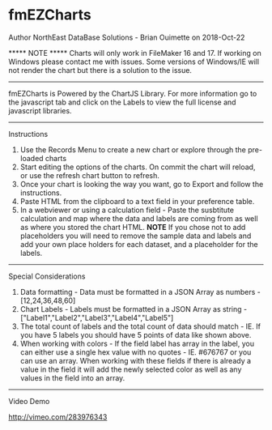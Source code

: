 # fmEZCharts
Author NorthEast DataBase Solutions - Brian Ouimette on 2018-Oct-22 

***** NOTE ***** Charts will only work in FileMaker 16 and 17. If working on Windows please contact me with issues. Some versions of Windows/IE will not render the chart but there is a solution to the issue. 

------------------------------------------------------------------------------------------
fmEZCharts is Powered by the ChartJS Library. For more information go to the javascript tab and click on the Labels to view the full license and javascript libraries.


------------------------------------------------------------------------------------------ 
Instructions

1. Use the Records Menu to create a new chart or explore through the pre-loaded charts
2. Start editing the options of the charts. On commit the chart will reload, or use the refresh chart button to refresh. 
3. Once your chart is looking the way you want, go to Export and follow the instructions. 
4. Paste HTML from the clipboard to a text field in your preference table.
5. In a webviewer or using a calculation field - Paste the susbtitute calculation and map where the data and labels are coming from as well as where you stored the chart HTML. **NOTE** If you chose not to add placeholders you will need to remove the sample data and labels and add your own place holders for each dataset, and a placeholder for the labels.

------------------------------------------------------------------------------------------ 
Special Considerations

1. Data formatting - Data must be formatted in a JSON Array as numbers - [12,24,36,48,60]
2. Chart Labels - Labels must be formatted in a JSON Array as string - ["Label1","Label2","Label3","Label4","Label5"]
3. The total count of labels and the total count of data should match - IE. If you have 5 labels you should have 5 points of data like shown above.
4. When working with colors - If the field label has array in the label, you can either use a single hex value with no quotes - IE. #676767 or you can use an array. When working with these fields if there is already a value in the field it will add the newly selected color as well as any values in the field into an array. 

------------------------------------------------------------------------------------------ 
Video Demo

http://vimeo.com/283976343
